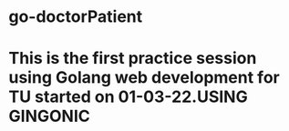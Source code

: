 # go-doctorPatient

# This is the first practice session using Golang web development for TU started on 01-03-22.USING GINGONIC
